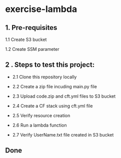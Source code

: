 # exercise-lambda

## 1. Pre-requisites

 1.1 Create S3 bucket

 1.2 Create SSM parameter


## 2 . Steps to test this project:

 - 2.1 Clone this repository locally
 
 - 2.2 Create a zip file incuding main.py file
 
 - 2.3 Upload code.zip and cft.yml files to S3 bucket
 
 - 2.4 Create a CF stack using cft.yml file
 
 - 2.5 Verify resource creation
 
 - 2.6 Run a lambda function
 
 - 2.7 Verify UserName.txt file created in S3 bucket
 
 ## Done

